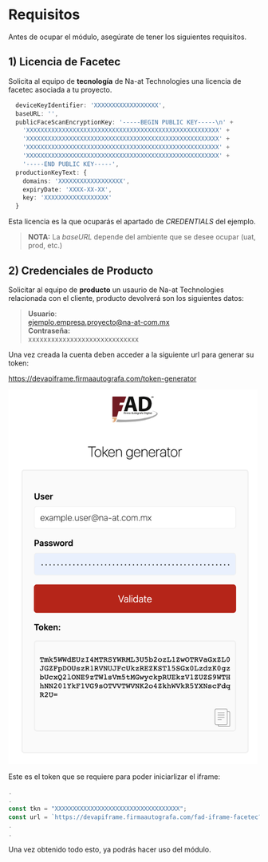 
# Requisitos
Antes de ocupar el módulo, asegúrate de tener los siguientes requisitos.

## 1) Licencia de Facetec

Solicita al equipo de **tecnología** de Na-at Technologies una licencia de facetec asociada a tu proyecto. 

``` ts
  deviceKeyIdentifier: 'XXXXXXXXXXXXXXXXXX',
  baseURL: '',
  publicFaceScanEncryptionKey: '-----BEGIN PUBLIC KEY-----\n' +
    'XXXXXXXXXXXXXXXXXXXXXXXXXXXXXXXXXXXXXXXXXXXXXXXXXXXXXX' +
    'XXXXXXXXXXXXXXXXXXXXXXXXXXXXXXXXXXXXXXXXXXXXXXXXXXXXXX' +
    'XXXXXXXXXXXXXXXXXXXXXXXXXXXXXXXXXXXXXXXXXXXXXXXXXXXXXX' +
    'XXXXXXXXXXXXXXXXXXXXXXXXXXXXXXXXXXXXXXXXXXXXXXXXXXXXXX' +
    '-----END PUBLIC KEY-----',
  productionKeyText: {
    domains: 'XXXXXXXXXXXXXXXXXX',
    expiryDate: 'XXXX-XX-XX',
    key: 'XXXXXXXXXXXXXXXXXX'
  }
```

Esta licencia es la que ocuparás el apartado de *CREDENTIALS* del ejemplo.

> **NOTA:** La *baseURL* depende del ambiente que se desee ocupar (uat, prod, etc.)

## 2) Credenciales de Producto

Solicitar al equipo de **producto** un usaurio de Na-at Technologies relacionada con el cliente, producto devolverá son los siguientes datos:

> **Usuario**:\
ejemplo.empresa.proyecto@na-at-com.mx\
**Contraseña:**\
xxxxxxxxxxxxxxxxxxxxxxxxxxxxx


Una vez creada la cuenta deben acceder a la siguiente url para generar su token:

https://devapiframe.firmaautografa.com/token-generator

<div>
<img src="https://raw.githubusercontent.com/lgeronimov/resoruces/master/images/token-generator.png" width="500"/>
</div>

Este es el token que se requiere para poder iniciarlizar el iframe:

``` ts
.
.
const tkn = "XXXXXXXXXXXXXXXXXXXXXXXXXXXXXXXXXXX";
const url = `https://devapiframe.firmaautografa.com/fad-iframe-facetec?tkn=${tkn}`;
.
.
```

Una vez obtenido todo esto, ya podrás hacer uso del módulo.